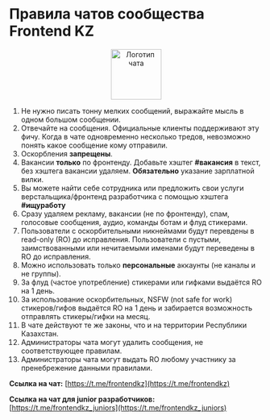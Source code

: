 # Правила чатов сообщества Frontend KZ

<p align="center"><img alt="Логотип чата" src="https://user-images.githubusercontent.com/1858708/165298374-b5fbc4dc-0782-4e8b-a6db-af78521e2f15.png" width="100"></p>

1. Не нужно писать тонну мелких сообщений, выражайте мысль в
одном большом сообщении.
2. Отвечайте на сообщения. Официальные клиенты поддерживают эту фичу. Когда
в чате одновременно несколько тредов, невозможно понять какое сообщение кому отправили.
3. Оскорбления **запрещены**.
4. Вакансии **только** по фронтенду. Добавьте хэштег **#вакансия** в текст, без хэштега вакансии удаляем. **Обязательно** указание зарплатной вилки. 
5. Вы можете найти себе сотрудника или предложить свои услуги верстальщика/фронтенд разработчика с помощью хэштега **#ищуработу**
6. Сразу удаляем рекламу, вакансии (не по фронтенду), спам, голосовые сообщения, аудио, команды ботам и флуд стикерами.
7. Пользователи с оскорбительными никнеймами будут перевдены в read-only (RO) до исправления.
Пользователи с пустыми, заимствованными или нечитаемыми именами будут
переведены в RO до исправления.
8. Можно использовать только **персональные** аккаунты (не каналы и не группы).
9. За флуд (частое употребление) стикерами или гифками выдаётся RO на 1 день.
10. За использование оскорбительных, NSFW (not safe for work) стикеров/гифов выдаётся RO на 1 день и забирается возможность отправлять стикеры/гифки на месяц.
11. В чате действуют те же законы, что и на территории Республики Казахстан.
12. Администраторы чата могут удалить сообщения, не соответствующее правилам.
13. Администраторы чата могут выдать RO любому участнику за пренебрежение данными правилами.

**Ссылка на чат:** [https://t.me/frontendkz](https://t.me/frontendkz)

**Ссылка на чат для junior разработчиков:** [https://t.me/frontendkz_juniors](https://t.me/frontendkz_juniors)

